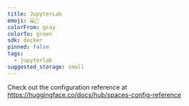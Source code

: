 ```yaml
---
title: JupyterLab
emoji: 💻🐳
colorFrom: gray
colorTo: green
sdk: docker
pinned: false
tags:
  - jupyterlab
suggested_storage: small
---
```


Check out the configuration reference at https://huggingface.co/docs/hub/spaces-config-reference
